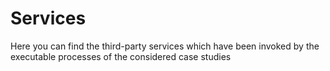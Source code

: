 # Services

Here you can find the third-party services which have been invoked by the executable processes of the considered case studies

